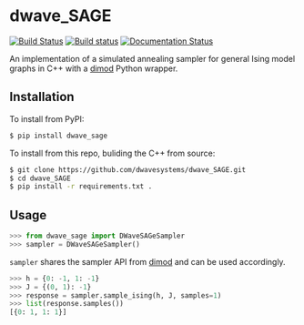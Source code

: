 # dwave_SAGE

[![Build Status](https://travis-ci.org/dwavesystems/dwave_SAGE.svg?branch=master)](https://travis-ci.org/dwavesystems/dwave_SAGE)
[![Build status](https://ci.appveyor.com/api/projects/status/ip1j34wt9s9xsvnm?svg=true)](https://ci.appveyor.com/project/wbernoudy/dwave-sage)
[![Documentation Status](https://readthedocs.org/projects/dwave-sage/badge/?version=latest)](http://dwave-sage.readthedocs.io/en/latest/?badge=latest)

An implementation of a simulated annealing sampler for general Ising model graphs in C++ with a [dimod][1] Python wrapper.

## Installation

To install from PyPI:

```bash
$ pip install dwave_sage
```

To install from this repo, buliding the C++ from source:

```bash
$ git clone https://github.com/dwavesystems/dwave_SAGE.git
$ cd dwave_SAGE
$ pip install -r requirements.txt .
```

## Usage
```python
>>> from dwave_sage import DWaveSAGeSampler
>>> sampler = DWaveSAGeSampler()
```

`sampler` shares the sampler API from [dimod][1] and can be used accordingly.

```python
>>> h = {0: -1, 1: -1}
>>> J = {(0, 1): -1}
>>> response = sampler.sample_ising(h, J, samples=1)
>>> list(response.samples())
[{0: 1, 1: 1}]
```

[1]: https://dwavesystems.github.io/dimod/index.html
